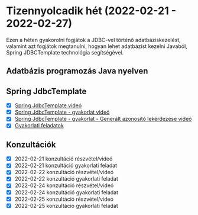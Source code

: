 # Tizennyolcadik hét (2022-02-21 - 2022-02-27)

Ezen a héten gyakorolni fogjátok a JDBC-vel történő adatbáziskezelést, valamint azt fogjátok megtanulni,
hogyan lehet adatbázist kezelni Javaból, Spring JDBCTemplate technológia segítségével.

## Adatbázis programozás Java nyelven

## Spring JdbcTemplate

* [X] [Spring JdbcTemplate videó](https://e-learning.training360.com/courses/take/adatbazis-programozas-jpa-technologiaval/lessons/30468988-spring-jdbctemplate)
* [X] [Spring JdbcTemplate - gyakorlat videó](https://e-learning.training360.com/courses/take/adatbazis-programozas-jpa-technologiaval/lessons/30468991-spring-jdbctemplate-gyakorlat)
* [X] [Spring JdbcTemplate - gyakorlat - Generált azonosító lekérdezése videó](https://e-learning.training360.com/courses/take/adatbazis-programozas-jpa-technologiaval/lessons/30468996-spring-jdbctemplate-gyakorlat-generalt-azonosito-lekerdezese)
* [X] [Gyakorlati feladatok](https://github.com/Training360/java-jpa-public/blob/master/jdbc-lab.md)

## Konzultációk

* [X] 2022-02-21 konzultáció részvétel/videó
* [X] 2022-02-21 konzultáció gyakorlati feladat
* [X] 2022-02-22 konzultáció részvétel/videó
* [X] 2022-02-22 konzultáció gyakorlati feladat
* [x] 2022-02-24 konzultáció részvétel/videó
* [X] 2022-02-24 konzultáció gyakorlati feladat
* [X] 2022-02-25 konzultáció részvétel/videó
* [X] 2022-02-25 konzultáció gyakorlati feladat